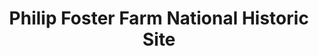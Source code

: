 ---
layout: repo
title: "Philip Foster Farm National Historic Site"
id: 25730
permalink: repos/25730/
---